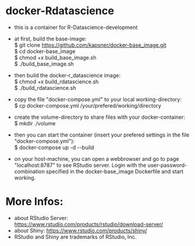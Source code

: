 # docker-Rdatascience

- this is a container for R-Datascience-development  

- at first, build the base-image:  
	$ git clone https://github.com/kapsner/docker-base_image.git  
	$ cd docker-base_image  
	$ chmod +x build_base_image.sh  
	$ ./build_base_image.sh  

- then build the docker-r_datascience image:  
	$ chmod +x build_rdatascience.sh  
	$ ./build_rdatascience.sh  

- copy the file "docker-compose.yml" to your local working-directory:  
	$ cp docker-compose.yml /your/prefered/working/directory  

- create the volume-directory to share files with your docker-container:  
	$ mkdir ./volume  

- then you can start the container (insert your prefered settings in the file "docker-compose.yml"):  
	$ docker-compose up -d --build  

- on your host-machine, you can open a webbrowser and go to page "localhost:8787" to see RStudio server. Login with the user-password-combination specified in the docker-base_image Dockerfile and start working.    

# More Infos:
- about RStudio Server: https://www.rstudio.com/products/rstudio/download-server/  
- about Shiny: https://www.rstudio.com/products/shiny/  
- RStudio and Shiny are trademarks of RStudio, Inc.  